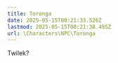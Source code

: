```yaml
---
title: Toronga
date: 2025-05-15T00:21:33.526Z
lastmod: 2025-05-15T00:21:38.495Z
url: \Characters\NPC\Toronga
---
```

Twilek?
